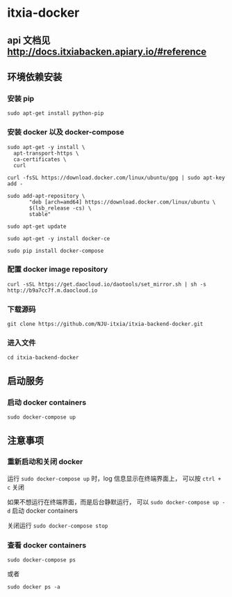 # itxia-docker #

## api 文档见 http://docs.itxiabacken.apiary.io/#reference

## 环境依赖安装

### 安装 pip
`sudo apt-get install python-pip`

### 安装 docker 以及 docker-compose 
```
sudo apt-get -y install \
  apt-transport-https \
  ca-certificates \
  curl
```

```
curl -fsSL https://download.docker.com/linux/ubuntu/gpg | sudo apt-key add -
```

```
sudo add-apt-repository \
       "deb [arch=amd64] https://download.docker.com/linux/ubuntu \
       $(lsb_release -cs) \
       stable"
```

```
sudo apt-get update
```

```
sudo apt-get -y install docker-ce
```

```
sudo pip install docker-compose
```

### 配置 docker image repository
`curl -sSL https://get.daocloud.io/daotools/set_mirror.sh | sh -s http://b9a7cc7f.m.daocloud.io`

### 下载源码
`git clone https://github.com/NJU-itxia/itxia-backend-docker.git`

### 进入文件
`cd itxia-backend-docker`

## 启动服务

### 启动 docker containers
`sudo docker-compose up` 

## 注意事项

### 重新启动和关闭 docker
运行 `sudo docker-compose up` 时，log 信息显示在终端界面上， 可以按 `ctrl + c` 关闭 

如果不想运行在终端界面，而是后台静默运行， 可以 `sudo docker-compose up -d` 启动 docker containers

关闭运行 `sudo docker-compose stop`

### 查看 docker containers
`sudo docker-compose ps`

或者

`sudo docker ps -a`
  
